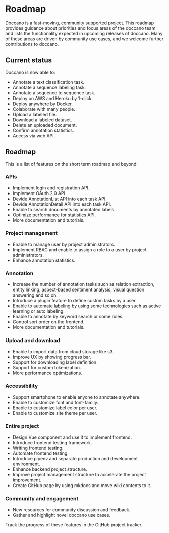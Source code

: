 # Roadmap

Doccano is a fast-moving, community supported project. This roadmap provides guidance about priorities and focus areas of the doccano team and lists the functionality expected in upcoming releases of doccano. Many of these areas are driven by community use cases, and we welcome further contributions to doccano.

## Current status

Doccano is now able to:

* Annotate a text classification task.
* Annotate a sequence labeling task.
* Annotate a sequence to sequence task.
* Deploy on AWS and Heroku by 1-click.
* Deploy anywhere by Docker.
* Colaborate with many people.
* Upload a labeled file.
* Download a labeled dataset.
* Delete an uploaded document.
* Confirm annotation statistics.
* Access via web API.

## Roadmap

This is a list of features on the short term roadmap and beyond:

### APIs

* Implement login and registration API.
* Implement OAuth 2.0 API.
* Devide AnnotationList API into each task API.
* Devide AnnotationDetail API into each task API.
* Enable to search documents by annotated labels.
* Optimize performance for statistics API.
* More documentation and tutorials.

### Project management

* Enable to manage user by project administrators.
* Implement RBAC and enable to assign a role to a user by project administrators.
* Enhance annotation statistics.

### Annotation

* Increase the number of annotation tasks such as relation extraction, entity linking, aspect-based sentiment analysis, visual question answering and so on.
* Introduce a plugin feature to define custom tasks by a user.
* Enable to automate labeling by using some technologies such as active learning or auto labeling.
* Enable to annotate by keyword search or some rules.
* Control sort order on the frontend.
* More documentation and tutorials.

### Upload and download

* Enable to import data from cloud storage like s3.
* Improve UX by showing progress bar.
* Support for downloading label definition.
* Support for custom tokenization.
* More performance optimizations.

### Accessibility

* Support smartphone to enable anyone to annotate anywhere.
* Enable to customize font and font-family.
* Enable to customize label color per user.
* Enable to customize site theme per user.

### Entire project

* Design Vue component and use it to implement frontend.
* Introduce frontend testing framework.
* Writing frontend testing.
* Automate frontend testing.
* Introduce pipenv and separate production and development environment.
* Enhance backend project structure.
* Improve project management structure to accelerate the project improvement.
* Create GitHub page by using mkdocs and move wiki contents to it.

### Community and engagement

* New resources for community discussion and feedback.
* Gather and highlight novel doccano use cases.

Track the progress of these features in the GitHub project tracker.
